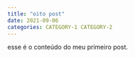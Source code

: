 ```yaml
---
title: "oito post"
date: 2021-09-06
categories: CATEGORY-1 CATEGORY-2
---
```

esse é o conteúdo do meu primeiro post.
